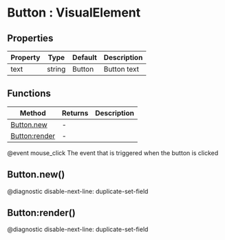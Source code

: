 # Button : VisualElement

## Properties

|Property|Type|Default|Description|
|---|---|---|---|
|text|string|Button|Button text

## Functions

|Method|Returns|Description|
|---|---|---|
|[Button.new](#Button.new)|-|
|[Button:render](#Button:render)|-|

@event mouse_click The event that is triggered when the button is clicked
## Button.new()
@diagnostic disable-next-line: duplicate-set-field

## Button:render()
@diagnostic disable-next-line: duplicate-set-field

